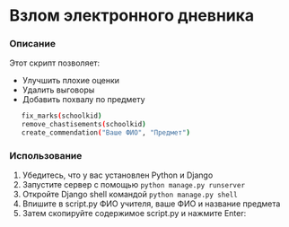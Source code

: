 # Взлом электронного дневника
### Описание
Этот скрипт позволяет:
* Улучшить плохие оценки
* Удалить выговоры
* Добавить похвалу по предмету
```bash
   fix_marks(schoolkid)
   remove_chastisements(schoolkid)
   create_commendation("Ваше ФИО", "Предмет")
 ```
### Использование
1. Убедитесь, что у вас установлен Python и Django
2. Запустите сервер с помощью ```python manage.py runserver```
3. Откройте Django shell командой ```python manage.py shell```
4. Впишите в script.py ФИО учителя, ваше ФИО и название предмета
5. Затем скопируйте содержимое script.py и нажмите Enter:

 